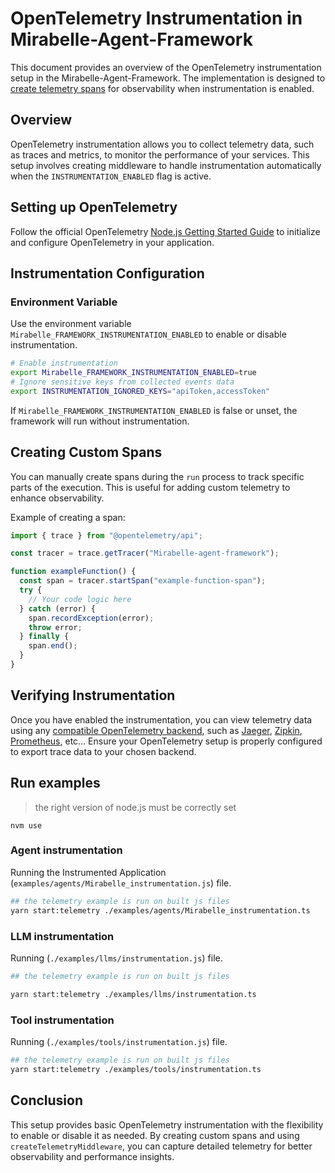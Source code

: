 # OpenTelemetry Instrumentation in Mirabelle-Agent-Framework

This document provides an overview of the OpenTelemetry instrumentation setup in the Mirabelle-Agent-Framework.
The implementation is designed to [create telemetry spans](https://opentelemetry.io/docs/languages/js/instrumentation/#create-spans) for observability when instrumentation is enabled.

## Overview

OpenTelemetry instrumentation allows you to collect telemetry data, such as traces and metrics, to monitor the performance of your services.
This setup involves creating middleware to handle instrumentation automatically when the `INSTRUMENTATION_ENABLED` flag is active.

## Setting up OpenTelemetry

Follow the official OpenTelemetry [Node.js Getting Started Guide](https://opentelemetry.io/docs/languages/js/getting-started/nodejs/) to initialize and configure OpenTelemetry in your application.

## Instrumentation Configuration

### Environment Variable

Use the environment variable `Mirabelle_FRAMEWORK_INSTRUMENTATION_ENABLED` to enable or disable instrumentation.

```bash
# Enable instrumentation
export Mirabelle_FRAMEWORK_INSTRUMENTATION_ENABLED=true
# Ignore sensitive keys from collected events data
export INSTRUMENTATION_IGNORED_KEYS="apiToken,accessToken"
```

If `Mirabelle_FRAMEWORK_INSTRUMENTATION_ENABLED` is false or unset, the framework will run without instrumentation.

## Creating Custom Spans

You can manually create spans during the `run` process to track specific parts of the execution. This is useful for adding custom telemetry to enhance observability.

Example of creating a span:

```ts
import { trace } from "@opentelemetry/api";

const tracer = trace.getTracer("Mirabelle-agent-framework");

function exampleFunction() {
  const span = tracer.startSpan("example-function-span");
  try {
    // Your code logic here
  } catch (error) {
    span.recordException(error);
    throw error;
  } finally {
    span.end();
  }
}
```

## Verifying Instrumentation

Once you have enabled the instrumentation, you can view telemetry data using any [compatible OpenTelemetry backend](https://opentelemetry.io/docs/languages/js/exporters/), such as [Jaeger](https://www.jaegertracing.io/), [Zipkin](https://zipkin.io/), [Prometheus](https://prometheus.io/docs/prometheus/latest/feature_flags/#otlp-receiver), etc...
Ensure your OpenTelemetry setup is properly configured to export trace data to your chosen backend.

## Run examples

> the right version of node.js must be correctly set

```
nvm use
```

### Agent instrumentation

Running the Instrumented Application (`examples/agents/Mirabelle_instrumentation.js`) file.

```bash
## the telemetry example is run on built js files
yarn start:telemetry ./examples/agents/Mirabelle_instrumentation.ts
```

### LLM instrumentation

Running (`./examples/llms/instrumentation.js`) file.

```bash
## the telemetry example is run on built js files

yarn start:telemetry ./examples/llms/instrumentation.ts
```

### Tool instrumentation

Running (`./examples/tools/instrumentation.js`) file.

```bash
## the telemetry example is run on built js files
yarn start:telemetry ./examples/tools/instrumentation.ts
```

## Conclusion

This setup provides basic OpenTelemetry instrumentation with the flexibility to enable or disable it as needed.
By creating custom spans and using `createTelemetryMiddleware`, you can capture detailed telemetry for better observability and performance insights.
